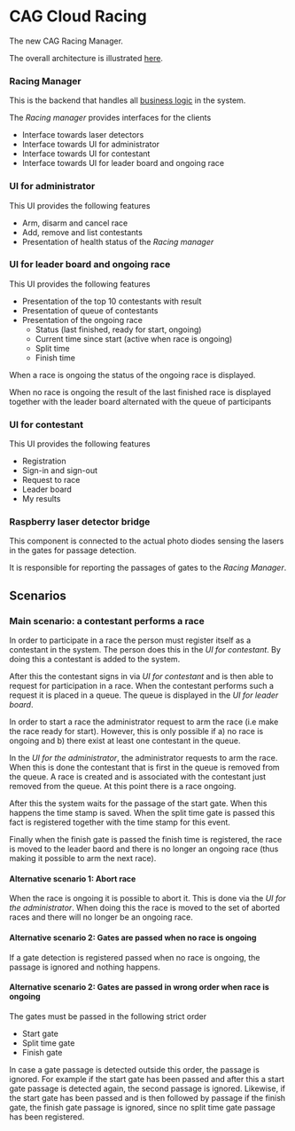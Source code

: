 # CAG Cloud Racing
The new CAG Racing Manager.

The overall architecture is illustrated [here](https://drive.google.com/file/d/1tkuwic7LL2QKBTZxVNJYqREY1GGFSiT_/view?usp=sharing).

### Racing Manager
This is the backend that handles all [business logic](system-state-transformations.md) in the system. 

The _Racing manager_ provides interfaces for the clients

- Interface towards laser detectors
- Interface towards UI for administrator
- Interface towards UI for contestant
- Interface towards UI for leader board and ongoing race

### UI for administrator
This UI provides the following features

- Arm, disarm and cancel race
- Add, remove and list contestants
- Presentation of health status of the _Racing manager_

### UI for leader board and ongoing race
This UI provides the following features

- Presentation of the top 10 contestants with result
- Presentation of queue of contestants
- Presentation of the ongoing race
    - Status (last finished, ready for start, ongoing)
    - Current time since start (active when race is ongoing)
    - Split time
    - Finish time
    
When a race is ongoing the status of the ongoing race is displayed.

When no race is ongoing the result of the last finished race is displayed together with 
the leader board alternated with the queue of participants

### UI for contestant
This UI provides the following features

- Registration
- Sign-in and sign-out
- Request to race
- Leader board
- My results

### Raspberry laser detector bridge
This component is connected to the actual photo diodes sensing the lasers in the gates for passage detection.

It is responsible for reporting the passages of gates to the _Racing Manager_.

## Scenarios
### Main scenario: a contestant performs a race
In order to participate in a race the person must register itself as a contestant in the system. 
The person does this in the _UI for contestant_. By doing this a contestant is added to the system.

After this the contestant signs in via _UI for contestant_ and is then able to request for participation in a race.
When the contestant performs such a request it is placed in a queue. 
The queue is displayed in the _UI for leader board_.  

In order to start a race the administrator request to arm the race (i.e make the race ready for start). 
However, this is only possible if a) no race is ongoing and b) there exist at least one contestant in the queue.

In the _UI for the administrator_, the administrator requests to arm the race. 
When this is done the contestant that is first in the queue is removed from the queue.
A race is created and is associated with the contestant just removed from the queue.
At this point there is a race ongoing.

After this the system waits for the passage of the start gate. 
When this happens the time stamp is saved.
When the split time gate is passed this fact is registered together with the time stamp for this event.

Finally when the finish gate is passed the finish time is registered, the race is moved to the leader baord and 
there is no longer an ongoing race (thus making it possible to arm the next race). 
  
#### Alternative scenario 1: Abort race
When the race is ongoing it is possible to abort it.
This is done via the _UI for the administrator_.
When doing this the race is moved to the set of aborted races and there will no longer be an ongoing race. 

#### Alternative scenario 2: Gates are passed when no race is ongoing
If a gate detection is registered passed when no race is ongoing, the passage is ignored and nothing happens.

#### Alternative scenario 2: Gates are passed in wrong order when race is ongoing
The gates must be passed in the following strict order
- Start gate
- Split time gate
- Finish gate

In case a gate passage is detected outside this order, the passage is ignored. For example if the start gate has been 
passed and after this a start gate passage is detected again, the second passage is ignored. 
Likewise, if the start gate has been passed and is then followed by passage if the finish gate, 
the finish gate passage is ignored, since no split time gate passage has been registered.

